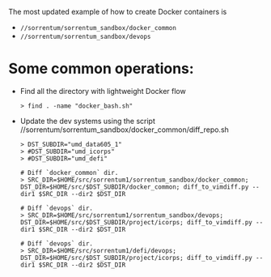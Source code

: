 The most updated example of how to create Docker containers is 
- `//sorrentum/sorrentum_sandbox/docker_common`
- `//sorrentum/sorrentum_sandbox/devops`

# Some common operations:

- Find all the directory with lightweight Docker flow
  ```
  > find . -name "docker_bash.sh"
  ```

- Update the dev systems using the script
  //sorrentum/sorrentum_sandbox/docker_common/diff_repo.sh
  ```
  > DST_SUBDIR="umd_data605_1"
  > #DST_SUBDIR="umd_icorps"
  > #DST_SUBDIR="umd_defi"
   
  # Diff `docker_common` dir.
  > SRC_DIR=$HOME/src/sorrentum1/sorrentum_sandbox/docker_common; DST_DIR=$HOME/src/$DST_SUBDIR/docker_common; diff_to_vimdiff.py --dir1 $SRC_DIR --dir2 $DST_DIR
   
  # Diff `devops` dir.
  > SRC_DIR=$HOME/src/sorrentum1/sorrentum_sandbox/devops; DST_DIR=$HOME/src/$DST_SUBDIR/project/icorps; diff_to_vimdiff.py --dir1 $SRC_DIR --dir2 $DST_DIR

  # Diff `devops` dir.
  > SRC_DIR=$HOME/src/sorrentum1/defi/devops; DST_DIR=$HOME/src/$DST_SUBDIR/project/icorps; diff_to_vimdiff.py --dir1 $SRC_DIR --dir2 $DST_DIR
  ```
